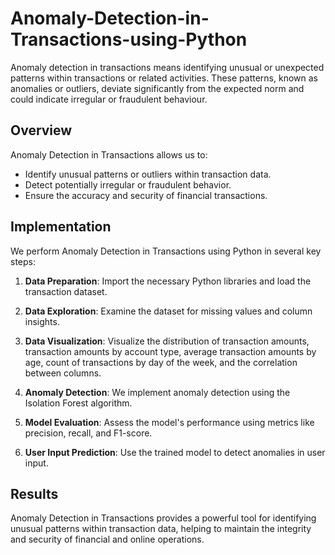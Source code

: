 # Anomaly-Detection-in-Transactions-using-Python
Anomaly detection in transactions means identifying unusual or unexpected patterns within transactions or related activities. These patterns, known as anomalies or outliers, deviate significantly from the expected norm and could indicate irregular or fraudulent behaviour.

## Overview

Anomaly Detection in Transactions allows us to:

- Identify unusual patterns or outliers within transaction data.
- Detect potentially irregular or fraudulent behavior.
- Ensure the accuracy and security of financial transactions.

## Implementation

We perform Anomaly Detection in Transactions using Python in several key steps:

1. **Data Preparation**: Import the necessary Python libraries and load the transaction dataset.

2. **Data Exploration**: Examine the dataset for missing values and column insights.

3. **Data Visualization**: Visualize the distribution of transaction amounts, transaction amounts by account type, average transaction amounts by age, count of transactions by day of the week, and the correlation between columns.

4. **Anomaly Detection**: We implement anomaly detection using the Isolation Forest algorithm.

5. **Model Evaluation**: Assess the model's performance using metrics like precision, recall, and F1-score.

6. **User Input Prediction**: Use the trained model to detect anomalies in user input.

## Results

Anomaly Detection in Transactions provides a powerful tool for identifying unusual patterns within transaction data, helping to maintain the integrity and security of financial and online operations.
